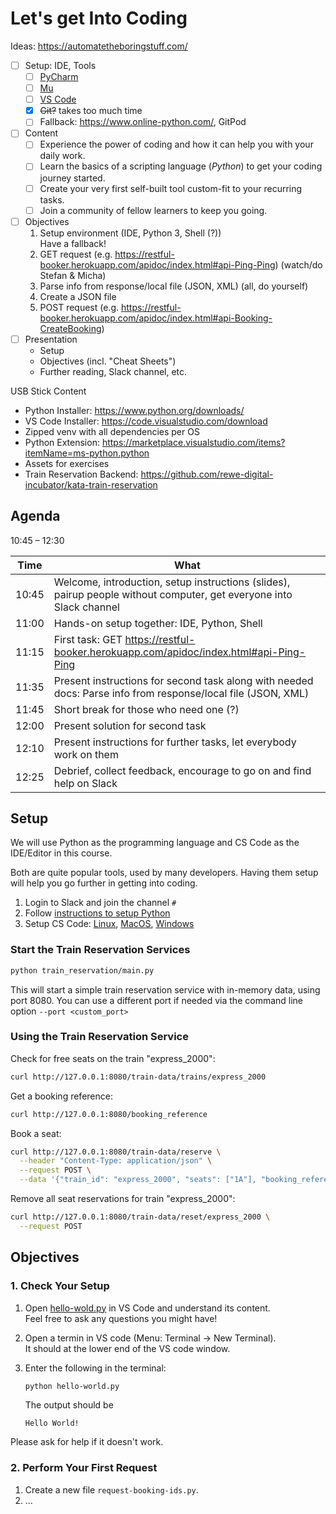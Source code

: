 # Let's get Into Coding

Ideas: https://automatetheboringstuff.com/


- [ ] Setup: IDE, Tools
  - [ ] [PyCharm](https://www.jetbrains.com/pycharm/)
  - [ ] [Mu](https://codewith.mu/en/download)
  - [ ] [VS Code](https://code.visualstudio.com/)
  - [X] ~~Git?~~ takes too much time
  - [ ] Fallback: https://www.online-python.com/, GitPod
- [ ] Content
  - [ ] Experience the power of coding and how it can help you with your daily work.
  - [ ] Learn the basics of a scripting language (_Python_) to get your coding journey started.
  - [ ] Create your very first self-built tool custom-fit to your recurring tasks.
  - [ ] Join a community of fellow learners to keep you going.
- [ ] Objectives
  1. Setup environment (IDE, Python 3, Shell (?))\
     Have a fallback!
  2. GET request (e.g. https://restful-booker.herokuapp.com/apidoc/index.html#api-Ping-Ping) (watch/do Stefan & Micha)
  3. Parse info from response/local file (JSON, XML) (all, do yourself)
  4. Create a JSON file
  5. POST request (e.g. https://restful-booker.herokuapp.com/apidoc/index.html#api-Booking-CreateBooking)
- [ ] Presentation
  - Setup
  - Objectives (incl. "Cheat Sheets")
  - Further reading, Slack channel, etc.


USB Stick Content
- Python Installer: <https://www.python.org/downloads/>
- VS Code Installer: <https://code.visualstudio.com/download>
- Zipped venv with all dependencies per OS
- Python Extension: <https://marketplace.visualstudio.com/items?itemName=ms-python.python>
- Assets for exercises
- Train Reservation Backend: <https://github.com/rewe-digital-incubator/kata-train-reservation>

## Agenda

10:45 – 12:30

| Time  | What                                                                                                                |
| ----- | ------------------------------------------------------------------------------------------------------------------- |
| 10:45 | Welcome, introduction, setup instructions (slides), pairup people without computer, get everyone into Slack channel |
| 11:00 | Hands-on setup together: IDE, Python, Shell                                                                         |
| 11:15 | First task: GET https://restful-booker.herokuapp.com/apidoc/index.html#api-Ping-Ping                                |
| 11:35 | Present instructions for second task along with needed docs: Parse info from response/local file (JSON, XML)        |
| 11:45 | Short break for those who need one (?)                                                                              |
| 12:00 | Present solution for second task                                                                                    |
| 12:10 | Present instructions for further tasks, let everybody work on them                                                  |
| 12:25 | Debrief, collect feedback, encourage to go on and find help on Slack                                                |


## Setup

We will use Python as the programming language and CS Code as the IDE/Editor in this course.

Both are quite popular tools, used by many developers.
Having them setup will help you go further in getting into coding.

1. Login to Slack and join the channel `#`
2. Follow [instructions to setup Python](https://realpython.com/installing-python/)
3. Setup CS Code: [Linux](https://code.visualstudio.com/docs/setup/linux), [MacOS](https://code.visualstudio.com/docs/setup/mac), [Windows](https://code.visualstudio.com/docs/setup/windows)

### Start the Train Reservation Services

```bash
python train_reservation/main.py
```

This will start a simple train reservation service with in-memory data, using port 8080.
You can use a different port if needed via the command line option `--port <custom_port>`

### Using the Train Reservation Service

Check for free seats on the train "express_2000":

```bash
curl http://127.0.0.1:8080/train-data/trains/express_2000
```

Get a booking reference:

```bash
curl http://127.0.0.1:8080/booking_reference
```

Book a seat:

```bash
curl http://127.0.0.1:8080/train-data/reserve \
  --header "Content-Type: application/json" \
  --request POST \
  --data '{"train_id": "express_2000", "seats": ["1A"], "booking_reference": "01234567"}'
```

Remove all seat reservations for train "express_2000":

```bash
curl http://127.0.0.1:8080/train-data/reset/express_2000 \
  --request POST
```


## Objectives

### 1. Check Your Setup

1. Open [hello-wold.py](hello-world.py) in VS Code and understand its content.\
   Feel free to ask any questions you might have!

2. Open a termin in VS code (Menu: Terminal → New Terminal).\
   It should at the lower end of the VS code window.

3. Enter the following in the terminal:

   ```bash
   python hello-world.py
   ```
  
   The output should be

   ```plain
   Hello World!
   ```

  Please ask for help if it doesn't work.


### 2. Perform Your First Request

1. Create a new file `request-booking-ids.py`.
2. …
